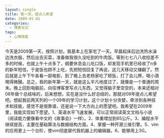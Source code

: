 ```yaml
---
layout: single
title: 第一天，提点儿希望
date: 2009-01-01
categories:
  - 博客日记
tags:
  - 心情随笔
---
```


今天是2009第一天，按照计划，我基本上在家宅了一天。早晨起床后边洗热水澡边洗衣服，然后出去买菜，准备做我很久没吃到的牛肉饭。等到七七八八收拾差不多的时候，也就上午十点多了，纲要休息会儿吃口饭，却发现手机里已经收了n多的新年短信，于是饭也顾不上吃，先把短信回复了再说，这几天移动又赚翻了。然后就是上午下午各看一部电影，到了晚上去老杨家吃了顿饭，打了会儿牌，喝小酒喝得微醺。总之，我的新年第一天，就是这么平凡地度过了，就像是一个普通的周末。晚上回到电脑前，向往博客里写点儿东西，又觉得脑子里空空的，本来还相对08年做个总结啥的，后来想想，实在是没什么好总结的，那就对09年提点儿希望吧。想起我前两天列的一个09年的学习计划，这个计划十分贪婪，牵涉到各种技术和技能，感觉不是很靠谱，还是说一下大方向上的愿望吧。我希望在2009年里，我能实现如下愿望。1、英语水平飞速发展，可以正常阅读英文文档与小说（阅读能力要像看中文的《故事会》一样）。2、体重增加到65公斤。3、编程水平继续提高，主要在基础算法与数据结构方面。4、掌握一种开源三维引擎。5、vim的应用更上一个台阶，使vim彻底替代我机器上的编辑器。6、能够用上3G。
